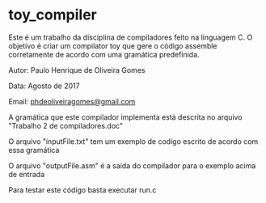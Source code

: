 # toy_compiler
Este é um trabalho da disciplina de compiladores feito na linguagem C. O objetivo é criar um compilator 
toy que gere o código assemble corretamente de acordo com uma gramática predefinida.

Autor: Paulo Henrique de Oliveira Gomes

Data: Agosto de 2017

Email: phdeoliveiragomes@gmail.com

A gramática que este compilador implementa está descrita no arquivo "Trabalho 2 de compiladores.doc"

O arquivo "inputFile.txt" tem um exemplo de codigo escrito de acordo com essa gramática

O arquivo "outputFile.asm" é a saída do compilador para o exemplo acima de entrada

Para testar este código basta executar run.c
